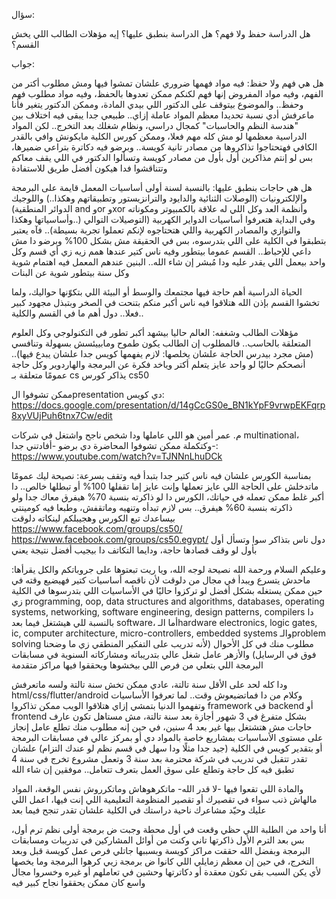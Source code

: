 سؤال:

هل الدراسة حفظ ولا فهم؟
هل الدراسة بنطبق عليها؟
إيه مؤهلات الطالب اللي يخش القسم؟

جواب:

هل هي فهم ولا حفظ: فيه مواد فهمها ضروري علشان تمشوا فيها ومش مطلوب أكتر من الفهم، وفيه مواد المفروض إنها فهم لكنكم ممكن تعدوها بالحفظ، وفيه مواد مطلوب فهم وحفظ.. والموضوع بيتوقف على الدكتور اللي بيدي المادة، وممكن الدكتور يتغير فأنا ماعرفش أدي نسبة تحديدا معظم المواد عاملة إزاي..
طبيعي جدا يبقى فيه اختلاف بين "هندسة النظم والحاسبات" كمجال دراسي، ونظام شغلك بعد التخرج.. لكن المواد الدراسية معظمها لو مش كله مهم فعلا، وممكن كورس الكلية مايكونش وافي بالقدر الكافي فهتحتاجوا تذاكروها من مصادر تانية كويسة.. وبرضو فيه دكاترة بتراعي ضميرها، بس لو إنتم مذاكرين أول بأول من مصادر كويسة وتسألوا الدكتور في اللي يقف معاكم وتتناقشوا فدا هيكون أفضل طريق للاستفادة

هل هي حاجات بنطبق عليها: بالنسبة لسنة أولى 
 أساسيات المعمل قايمة على البرمجة والإلكترونيات (الوصلات الثنائية والدايود والترانزيستور وتطبيقاتهم وهكذا..) واللوجيك (الدوائر المنطقية and وor وxor وأنظمة العد وكل اللي له علاقة بالكمبيوتر ومكوناته وأساسياتها وهكذا..) وفي البداية هتعرفوا أساسيات الدواير الكهربية (التوصيلات التوالي والتوازي والمصادر الكهربية واللي هتحتاجوه لإنكم تعملوا تجربة بسيطة).. فآه يعتبر بتطبقوا في الكلية على اللي بتدرسوه، بس في الحقيقة مش بشكل 100% وبرضو دا مش داعي للإحباط.. القسم عموما بيتطور وفيه ناس كتير عندها همم زيه زي أي قسم وكل واحد بيعمل اللي يقدر عليه ودا مُبشر إن شاء الله.. البنين عندهم المعمل فيه اهتمام شوية وكل سنة بيتطور شوية عن البنات

الحياة الدراسية أهم حاجة فيها مجتمعك والوسط أو البيئة اللي بتكوّنها حواليك، ولما تخشوا القسم بإذن الله هتلاقوا فيه ناس أكبر منكم بتنحت في الصخر وبتبذل مجهود كبير فعلا.. دول أهم ما في القسم والكلية..

مؤهلات الطالب وشغفه: العالم حاليا بيشهد أكبر تطور في التكنولوجي وكل العلوم المتعلقة بالحاسب.. فالمطلوب إن الطالب يكون طموح ومابييئسش بسهولة وتنافسي (مش مجرد بيدرس الحاجة علشان يخلصها: لازم يفهمها كويس جدا علشان يبدع فيها).. أنصحكم حاليًا لو واحد عايز يتعلم أكتر وياخد فكرة عن البرمجة والهاردوير وكل حاجة عمومًا متعلقة بـ cs يذاكر كورس cs50

ممكن تشوفوا الpresentation دي كويس:
https://docs.google.com/presentation/d/14gCcGS0e_BN1kYpF9vrwpEKFqrp8xyVUjPuh6tnx7Cw/edit

م. عمر أمين هو اللي عاملها ودا شخص ناجح واشتغل في شركات multinational، وكتكملة ممكن تشوفوا المحاضرة دي برضو -أفادتني جدا-:
https://www.youtube.com/watch?v=TJNNnLhuDCk

بمناسبة الكورس علشان فيه ناس كتير جدا بتبدأ فيه وتقف بسرعة: نصيحة ليك عمومًا ماتدخلش على الحاجة اللي عايز تعملها وإنت عايز إما تقفلها 100% أو تبطلها خالص.. دا أكبر غلط ممكن تعمله في حياتك، الكورس دا لو ذاكرته بنسبة 70% هيفرق معاك جدا ولو ذاكرته بنسبة 60% هيفرق.. بس لازم تبدأه وتنهيه وماتقفش، وطبعا فيه كومينتي بيساعدك تبع الكورس وهجيبلكم لينكاته دلوقت
https://www.facebook.com/groups/cs50/
https://www.facebook.com/groups/cs50.egypt/
دول ناس بتذاكر سوا وتسأل أول بأول لو وقف قصادها حاجة، ودايما التكاتف دا بيجيب أفضل نتيجة يعني


وعليكم السلام ورحمة الله
نصيحة لوجه الله، ويا ريت تبعتوها على جروباتكم والكل يقرأها: ماحدش يتسرع ويبدأ في مجال من دلوقت لأن ناقصه أساسيات كتير فهيضيع وقته في حين ممكن يستغله بشكل أفضل لو تركزوا حاليًا في الأساسيات اللي بتدرسوها في الكلية زي
programming, oop, data structures and algorithms, databases, operating systems, networking, software engineering, design patterns, compilers
دا بالنسبة للي هيشتغل فيما بعد software، أما الـhardware 
electronics, logic gates, ic, computer architecture, micro-controllers, embedded systems
والـproblem solving مطلوب منك في كل الأحوال (لأنه تدريب على التفكير المنطقي زي ما وضحنا فوق في الرسايل) والأزهر عامل شغل عالي بتدريباته ومشاركاته السنوية في مسابقات البرمجة اللي بتعلي من فرص اللي بيخشوها ويحققوا فيها مراكز متقدمة

ودا كله لحد على الأقل سنة تالتة، عادي ممكن تخش سنة تالتة ولسه ماتعرفش html/css/flutter/android وكلام من دا فماتضيعوش وقت..
لما تعرفوا الأساسيات وتفهموا الدنيا بتمشي إزاي هتلاقوا الويب ممكن تذاكروا framework في backend أو frontend بشكل متفرغ في 3 شهور أجازة بعد سنة تالتة، مش مستاهل تكون عارف حاجات مش هتشتغل بيها غير بعد 4 سنين، في حين إنه مطلوب منك تطلع عامل إنجاز على مستوى الأساسيات بمشاريع خاصة بالمواد دي أو بمركز عالي في مسابقات البرمجة أو بتقدير كويس في الكلية (جيد جدا مثلًا ودا سهل في قسم نظم لو عندك التزام) علشان تقدر تتقبل في تدريب في شركة محترمة بعد سنة 3 وتعمل مشروع تخرج في سنة 4 تطبق فيه كل حاجة وتطلع على سوق العمل بتعرف تتعامل.. موفقين إن شاء الله

والمادة اللي تقعوا فيها -لا قدر الله- ماتكرهوهاش وماتكرروش نفس الوقعة، المواد مالهاش ذنب سواء في تقصيرك أو تقصير المنظومة التعليمية اللي إنت فيها، اعمل اللي عليك وحيّد مشاعرك ناحية دراستك في الكلية علشان تقدر تنجح فيما بعد

أنا واحد من الطلبة اللي حظي وقعت في أول محطة وجبت ض برمجة أولى نظم ترم أول، بس بعد الترم الأول ذاكرتها تاني وكنت من أوائل المشاركين في تدريبات ومسابقات البرمجة وبفضل الله حققت مراكز كويسة وبسببها جاتلي فرص عمل كويسة قبل وبعد التخرج، في حين إن معظم زمايلي اللي كانوا ض برمجة زيي كرهوا البرمجة وما يخصها لأي يكن السبب بقى تكون معقدة أو دكاترتها وحشين في تعاملهم أو غيره وخسروا مجال واسع كان ممكن يحققوا نجاح كبير فيه
